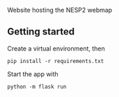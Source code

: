 Website hosting the NESP2 webmap

## Getting started

Create a virtual environment, then
```
pip install -r requirements.txt
```

Start the app with  
```
python -m flask run
```